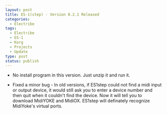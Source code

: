 ```yaml
---
layout: post
title: ES-1(step) - Version 0.2.1 Released
categories:
  - Electribe
tags:
  - Electribe
  - ES-1
  - Korg
  - Projects
  - Update
type: post
status: publish
---
```


- No install program in this version. Just unzip it and run it.

- Fixed a minor bug - In old versions, if ES1step could not find a midi input or
  output device, it would still ask you to enter a device number and then quit when
  it couldn't find the device. Now it will tell you to download MidiYOKE and MidiOX.
  ES1step will definately recognize MidiYoke's virtual ports.
